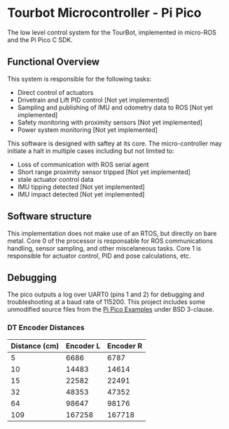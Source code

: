 # Tourbot Microcontroller - Pi Pico

The low level control system for the TourBot, implemented in micro-ROS and the Pi Pico C SDK.

## Functional Overview

This system is responsible for the following tasks:
* Direct control of actuators
* Drivetrain and Lift PID control [Not yet implemented]
* Sampling and publishing of IMU and odometry data to ROS [Not yet implemented]
* Safety monitoring with proximity sensors [Not yet implemented]
* Power system monitoring [Not yet implemented]

This software is designed with saftey at its core. The micro-controller may initiate a halt in multiple cases including but not limited to:
- Loss of communication with ROS serial agent 
- Short range proximity sensor tripped [Not yet implemented]
- stale actuator control data
- IMU tipping detected [Not yet implemented]
- IMU impact detected [Not yet implemented]

## Software structure

This implementation does not make use of an RTOS, but directly on bare metal. Core 0 of the processor is responsable for
ROS communications handling, sensor sampling, and other miscelaneous tasks. Core 1 is responsible for actuator control, PID and pose calculations, etc.

## Debugging
The pico outputs a log over UART0 (pins 1 and 2) for debugging and troubleshooting at a baud rate of 115200.
This project includes some unmodified source files from the [Pi Pico Examples](https://github.com/raspberrypi/pico-examples) under BSD 3-clause.

### DT Encoder Distances

| Distance (cm) | Encoder L | Encoder R |
|---------------|-----------|-----------|
| 5             | 6686      | 6787      |
| 10            | 14483     | 14614     |
| 15            | 22582     | 22491     |
| 32            | 48353     | 47352     |
| 64            | 98647     | 98176     |
| 109           | 167258    | 167718    |
